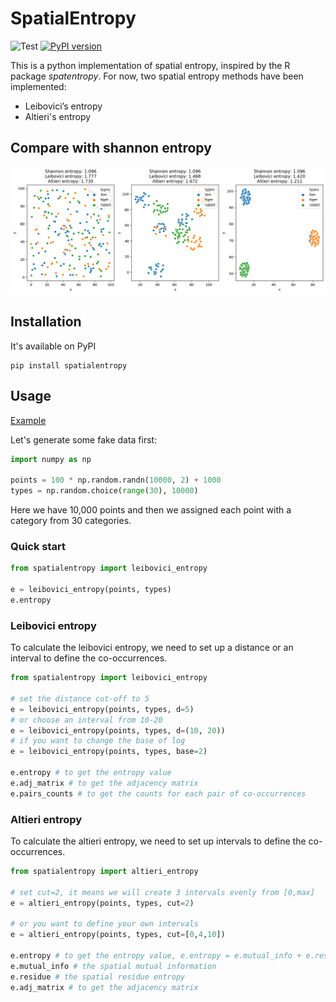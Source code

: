 # SpatialEntropy

![Test](https://github.com/Mr-Milk/SpatialEntropy/workflows/Test/badge.svg) [![PyPI version](https://badge.fury.io/py/spatialentropy.svg)](https://badge.fury.io/py/spatialentropy)

This is a python implementation of spatial entropy, inspired by the R package *spatentropy*. For now, two spatial entropy methods have been implemented:

- Leibovici’s entropy
- Altieri's entropy


## Compare with shannon entropy

![Compare](src/example.png)


## Installation

It's available on PyPI

```shell
pip install spatialentropy
```


## Usage

[Example](/example.ipynb)

Let's generate some fake data first:

```python
import numpy as np

points = 100 * np.random.randn(10000, 2) + 1000
types = np.random.choice(range(30), 10000)
```

Here we have 10,000 points and then we assigned each point with a category from 30 categories.

### Quick start

```python
from spatialentropy import leibovici_entropy

e = leibovici_entropy(points, types)
e.entropy
```

### Leibovici entropy

To calculate the leibovici entropy, we need to set up a distance or an interval to define the co-occurrences.

```python
from spatialentropy import leibovici_entropy

# set the distance cut-off to 5
e = leibovici_entropy(points, types, d=5)
# or choose an interval from 10-20
e = leibovici_entropy(points, types, d=(10, 20))
# if you want to change the base of log
e = leibovici_entropy(points, types, base=2)

e.entropy # to get the entropy value
e.adj_matrix # to get the adjacency matrix
e.pairs_counts # to get the counts for each pair of co-occurrences
```

### Altieri entropy

To calculate the altieri entropy, we need to set up intervals to define the co-occurrences.

```python
from spatialentropy import altieri_entropy

# set cut=2, it means we will create 3 intervals evenly from [0,max]
e = altieri_entropy(points, types, cut=2)

# or you want to define your own intervals
e = altieri_entropy(points, types, cut=[0,4,10])

e.entropy # to get the entropy value, e.entropy = e.mutual_info + e.residue
e.mutual_info # the spatial mutual information
e.residue # the spatial residue entropy
e.adj_matrix # to get the adjacency matrix
```
